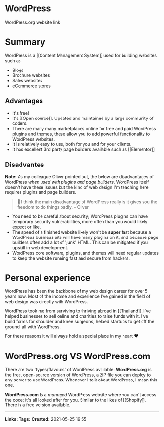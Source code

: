 # WordPress
[WordPress.org website link](https://wordpress.org/)
# Summary
WordPress is a [[Content Management System]] used for building websites such as
- Blogs
- Brochure websites
- Sales websites
- eCommerce stores

## Advantages
- It's free!
- It's [[Open source]]. Updated and maintained by a large community of coders.
- There are many many marketplaces online for free and paid WordPress plugins and themes, these allow you to add powerful functionality to WordPress websites. 
- It is relatively easy to use, both for you and for your clients.
- It has excellent 3rd party page builders available such as [[Elementor]]


## Disadvantes
**Note:** As my colleague Oliver pointed out, the below are disadvantages of WordPress *when used with plugins and page builders*. WordPress itself doesn't have these issues but the kind of web design I'm teaching here requires plugins and page builders.
> 💬 I think the main disadvantage of WordPress really is it gives you the freedom to do things badly.  - Oliver

- You need to be careful about security; WordPress plugins can have temporary security vulnerabilities, more often than you would likely expect or like.
- The speed of a finished website likely won't be **super** fast because a WordPress business site will have many plugins on it, and because page builders often add a lot of 'junk' HTML. This can be mitigated if you upskill in web development.
- WordPress core software, plugins, and themes will need regular updates to keep the website running fast and secure from hackers.

# Personal experience
WordPress has been the backbone of my web design career for over 5 years now. 
Most of the income and experience I've gained in the field of web design was directly with WordPress. 

WordPress took me from surviving to thriving abroad in [[Thailand]]. 
I've helped businesses to sell online and charities to raise funds with it. 
I've build forms for shoulder and knee surgeons, helped startups to get off the ground, all with WordPress.

For these reasons it will always hold a special place in my heart ❤️

# WordPress.org VS WordPress.com
There are two 'types/flavours' of WordPress available:
**WordPress.org** is the free, open-source version of WordPress, a ZIP file you can deploy to any server to use WordPress. Whenever I talk about WordPress, I mean this one.

**WordPress.com** Is a *managed*  WordPress website where you can't access the code; it's all looked after for you. Similar to the likes of [[Shopify]]. There is a free version available. 


---
**Links:** 
**Tags:** 
**Created:** 2021-05-25  19:55